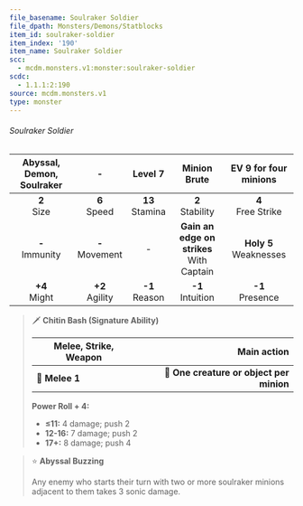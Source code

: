 ```yaml
---
file_basename: Soulraker Soldier
file_dpath: Monsters/Demons/Statblocks
item_id: soulraker-soldier
item_index: '190'
item_name: Soulraker Soldier
scc:
  - mcdm.monsters.v1:monster:soulraker-soldier
scdc:
  - 1.1.1:2:190
source: mcdm.monsters.v1
type: monster
---
```


###### Soulraker Soldier

| Abyssal, Demon, Soulraker |          -          |       Level 7       |                 Minion Brute                  |   EV 9 for four minions    |
| :-----------------------: | :-----------------: | :-----------------: | :-------------------------------------------: | :------------------------: |
|      **2**<br/> Size      |  **6**<br/> Speed   | **13**<br/> Stamina |             **2**<br/> Stability              |   **4**<br/> Free Strike   |
|    **-**<br/> Immunity    | **-**<br/> Movement |          -          | **Gain an edge on strikes**<br/> With Captain | **Holy 5**<br/> Weaknesses |
|     **+4**<br/> Might     | **+2**<br/> Agility | **-1**<br/> Reason  |             **-1**<br/> Intuition             |    **-1**<br/> Presence    |

<!-- -->
> 🗡 **Chitin Bash (Signature Ability)**
>
> | **Melee, Strike, Weapon** |                          **Main action** |
> | ------------------------- | ---------------------------------------: |
> | **📏 Melee 1**            | **🎯 One creature or object per minion** |
>
> **Power Roll + 4:**
>
> - **≤11:** 4 damage; push 2
> - **12-16:** 7 damage; push 2
> - **17+:** 8 damage; push 4

<!-- -->
> ⭐️ **Abyssal Buzzing**
>
> Any enemy who starts their turn with two or more soulraker minions adjacent to them takes 3 sonic damage.
